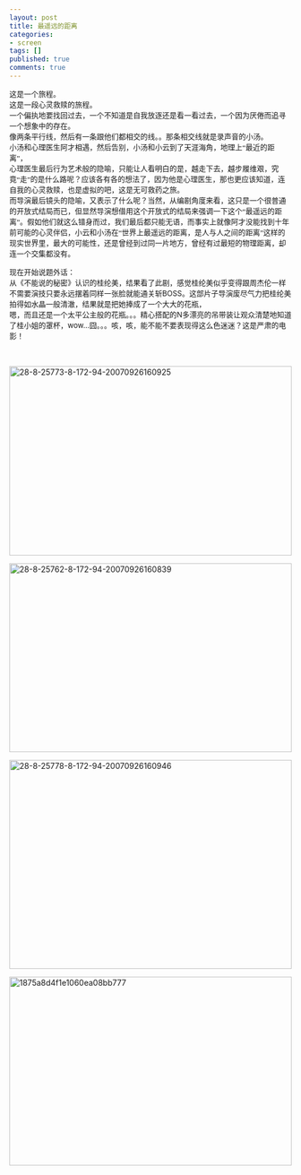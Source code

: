 ```yaml
---
layout: post
title: 最遥远的距离
categories:
- screen
tags: []
published: true
comments: true
---
```

<p><p><font size="2" face="宋体"><span class="Apple-style-span" style="font-size: 10px"></span></font></p><font size="2" face="宋体">
</font><p></p>
<p></p>
<p><font size="2" face="宋体"><font size="2"><span class="Apple-style-span" style="font-size: 10px">
<p><font size="2">这是一个旅程。<br />这是一段心灵救赎的旅程。<br />一个偏执地要找回过去，一个不知道是自我放逐还是看一看过去，一个因为厌倦而追寻一个想象中的存在。<br />像两条平行线，然后有一条跟他们都相交的线。。那条相交线就是录声音的小汤。<br />小汤和心理医生阿才相遇，然后告别，小汤和小云到了天涯海角，地理上“最近的距离”，<br />心理医生最后行为艺术般的隐喻，只能让人看明白的是，越走下去，越步履维艰，究竟“走”的是什么路呢？应该各有各的想法了，因为他是心理医生，那也更应该知道，连自我的心灵救赎，也是虚拟的吧，这是无可救药之旅。<br />而导演最后镜头的隐喻，又表示了什么呢？当然，从编剧角度来看，这只是一个很普通的开放式结局而已，但显然导演想借用这个开放式的结局来强调一下这个“最遥远的距离”。假如他们就这么错身而过，我们最后都只能无语，而事实上就像阿才没能找到十年前可能的心灵伴侣，小云和小汤在“世界上最遥远的距离，是人与人之间的距离”这样的现实世界里，最大的可能性，还是曾经到过同一片地方，曾经有过最短的物理距离，却连一个交集都没有。</font></p></span></font></font></p>

<p><p><font size="2">现在开始说题外话：<br />从《不能说的秘密》认识的桂纶美，结果看了此剧，感觉桂纶美似乎变得跟周杰伦一样不需要演技只要永远摆着同样一张脸就能通关斩BOSS。这部片子导演废尽气力把桂纶美拍得如水晶一般清澈，结果就是把她捧成了一个大大的花瓶，<br />嗯，而且还是一个太平公主般的花瓶。。。精心搭配的N多漂亮的吊带装让观众清楚地知道了桂小姐的罩杯，wow…囧。。。咳，咳，能不能不要表现得这么色迷迷？这是严肃的电影！</font></p><p><br /></p><p><a href="http://blufiles.storage.msn.com/y1pgXnrhotF3SDvHD-r0G0uiEaDLhTDAeQZGewM3IuZCELJ1z3PyL-9-VOvZTb98udb?PARTNER=WRITER"><img style="border-width: 0px" alt="28-8-25773-8-172-94-20070926160925" src="http://blufiles.storage.msn.com/y1pFwGfhSmzMH1ugFHGLisFQeMfXt9QXMx_DvY6df2wPKq0bE7OPI4-bMQ97dUh7mBf?PARTNER=WRITER" border="0" width="504" height="338" /></a> </p><p><a href="http://blufiles.storage.msn.com/y1ptbgSDlMmRoA02yBhou0ab_Jfe27Wv6sYfWY1rtJ8rFHt0KopJ0MrFgRis19_mYU5?PARTNER=WRITER"><img style="border-width: 0px" alt="28-8-25762-8-172-94-20070926160839" src="http://blufiles.storage.msn.com/y1p-w4mXS1K_UM2bYPqtZR50PFd86S-kuN2OXK5msEO93cEZOkxmfkZFw8BFZmzbevx?PARTNER=WRITER" border="0" width="504" height="337" /></a> </p><p><a href="http://blufiles.storage.msn.com/y1pMjJGjv6iu49JkJfI-hiNyXErXi2LACb_KAZMrdIgzmfBi-wky72XB09QsMCCbLx3?PARTNER=WRITER"><img style="border-width: 0px" alt="28-8-25778-8-172-94-20070926160946" src="http://blufiles.storage.msn.com/y1pEoH3G1UAVNp8XHrFC8SO6C7kqBdynqO8-2UCnNaE7zusp9mleMNjSeEd5RAOW0c4?PARTNER=WRITER" border="0" width="504" height="373" /></a> </p><p><a href="http://blufiles.storage.msn.com/y1pwa_wuUg2Lvm9Mqhn4-IHG3XaDQr5VEl-1e6NDwMaa5ZinzmGZtRBJwuZj8WoRkpE?PARTNER=WRITER"><img style="border-width: 0px" alt="1875a8d4f1e1060ea08bb777" src="http://blufiles.storage.msn.com/y1pLwsD2rvxFiIt0Ms140u_Bwy7b7cpY3EUa3_XId4Ka5RZGar4GkDqKlKB6f4YAdDU?PARTNER=WRITER" border="0" width="504" height="337" /></a></p></p><p></p><font><span class="Apple-style-span" style="font-size: 13px"></span></font></p>
